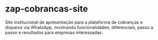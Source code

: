 # zap-cobrancas-site
Site institucional de apresentação para a plataforma de cobranças e disparos via WhatsApp, mostrando funcionalidades, diferenciais, passo a passo e resultados para empresas interessadas.
